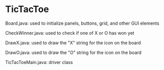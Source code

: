 # TicTacToe

Board.java: used to initialize panels, buttons, grid, and other GUI elements

CheckWinner.java: used to check if one of X or O has won yet

DrawX.java: used to draw the "X" string for the icon on the board

DrawO.java: used to draw the "O" string for the icon on the board

TicTacToeMain.java: driver class
